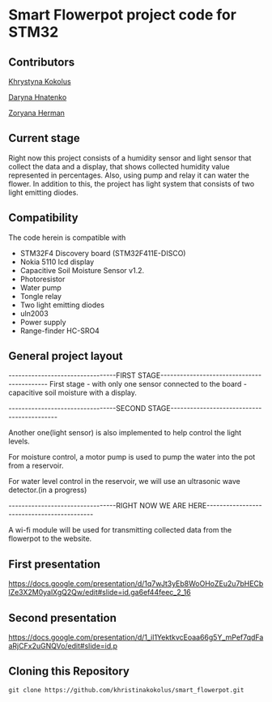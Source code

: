 # Smart Flowerpot project code for STM32

## Contributors
[Khrystyna Kokolus](https://github.com/khristinakokolus)

[Daryna Hnatenko](https://github.com/monberin)

[Zoryana Herman](https://github.com/zoriankaH)

## Current stage
Right now this project consists of a humidity sensor and light sensor that collect the data and a display,
that shows collected humidity value represented in percentages. Also, using pump and relay it can
water the flower. In addition to this, the project has light system that consists of two light emitting diodes.

## Compatibility
The code herein is compatible with 
* STM32F4 Discovery board (STM32F411E-DISCO)
* Nokia 5110 lcd display
* Capacitive Soil Moisture Sensor v1.2.
* Photoresistor
* Water pump
* Tongle relay
* Two light emitting diodes
* uln2003
* Power supply
* Range-finder HC-SRO4


## General project layout

---------------------------------FIRST STAGE-------------------------------------------
First stage - with only one sensor connected to the board - capacitive soil moisture with a display. 

---------------------------------SECOND STAGE-------------------------------------------

Another one(light sensor) is also implemented to help control the light levels.

For moisture control, a motor pump is used to pump the water into the pot from a reservoir.

For water level control in the reservoir, we will use an ultrasonic wave detector.(in a progress)

---------------------------------RIGHT NOW WE ARE HERE-------------------------------------------

A wi-fi module will be used for transmitting collected data from the flowerpot to the website.

## First presentation

https://docs.google.com/presentation/d/1q7wJt3yEb8WoOHoZEu2u7bHECblZe3X2M0yalXgQ2Qw/edit#slide=id.ga6ef44feec_2_16

## Second presentation

https://docs.google.com/presentation/d/1_il1YektkvcEoaa66g5Y_mPef7qdFaaRjCFx2uGNQVo/edit#slide=id.p

## Cloning this Repository

```
git clone https://github.com/khristinakokolus/smart_flowerpot.git
```

